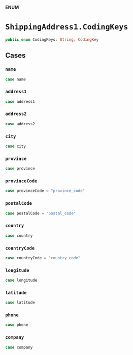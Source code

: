 **ENUM**

# `ShippingAddress1.CodingKeys`

```swift
public enum CodingKeys: String, CodingKey
```

## Cases
### `name`

```swift
case name
```

### `address1`

```swift
case address1
```

### `address2`

```swift
case address2
```

### `city`

```swift
case city
```

### `province`

```swift
case province
```

### `provinceCode`

```swift
case provinceCode = "province_code"
```

### `postalCode`

```swift
case postalCode = "postal_code"
```

### `country`

```swift
case country
```

### `countryCode`

```swift
case countryCode = "country_code"
```

### `longitude`

```swift
case longitude
```

### `latitude`

```swift
case latitude
```

### `phone`

```swift
case phone
```

### `company`

```swift
case company
```
